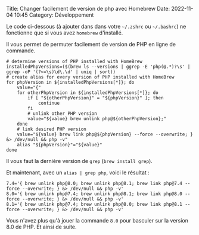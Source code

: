 Title: Changer facilement de version de php avec Homebrew
Date: 2022-11-04 10:45
Category: Développement

Le code ci-dessous (à ajouter dans dans votre `~/.zshrc` ou `~/.bashrc`) ne fonctionne que si vous avez `homebrew` d'installé.

Il vous permet de permuter facilement de version de PHP en ligne de commande.

```
# determine versions of PHP installed with HomeBrew
installedPhpVersions=($(brew ls --versions | ggrep -E 'php(@.*)?\s' | ggrep -oP '(?<=\s)\d\.\d' | uniq | sort))
# create alias for every version of PHP installed with HomeBrew
for phpVersion in ${installedPhpVersions[*]}; do
    value="{"
    for otherPhpVersion in ${installedPhpVersions[*]}; do
        if [ "${otherPhpVersion}" = "${phpVersion}" ]; then
            continue
        fi
        # unlink other PHP version
        value="${value} brew unlink php@${otherPhpVersion};"
    done
    # link desired PHP version
    value="${value} brew link php@${phpVersion} --force --overwrite; } &> /dev/null && php -v"
    alias "${phpVersion}"="${value}"
done
```

Il vous faut la dernière version de `grep` (`brew install grep`).

Et maintenant, avec un `alias | grep php`, voici le résultat :

```
7.4='{ brew unlink php@8.0; brew unlink php@8.1; brew link php@7.4 --force --overwrite; } &> /dev/null && php -v'
8.0='{ brew unlink php@7.4; brew unlink php@8.1; brew link php@8.0 --force --overwrite; } &> /dev/null && php -v'
8.1='{ brew unlink php@7.4; brew unlink php@8.0; brew link php@8.1 --force --overwrite; } &> /dev/null && php -v'
```

Vous n'avez plus qu'à jouer la commande `8.0` pour basculer sur la version 8.0 de PHP. Et ainsi de suite.
